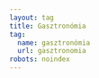 ```yaml
---
layout: tag
title: Gasztronómia
tag:
  name: gasztronómia
  url: gasztronomia
robots: noindex
---
```

